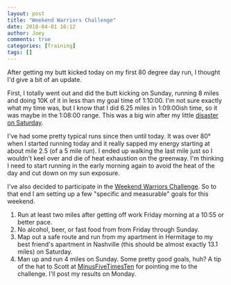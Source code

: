 ```yaml
---
layout: post
title: "Weekend Warriors Challenge"
date: 2010-04-01 16:12
author: Joey
comments: true
categories: [Training]
tags: []
---
```

After getting my butt kicked today on my first 80 degree day run, I thought I'd give a bit of an update.

First, I totally went out and did the butt kicking on Sunday, running 8 miles and doing 10K of it in less than my goal time of 1:10:00. I'm not sure exactly what my time was, but I know that I did 6.25 miles in 1:09:00ish time, so it was maybe in the 1:08:00 range. This was a big win after my little [disaster on Saturday](http://outofbreath.org/life/2010/03/27/clinically-insane.html).

I've had some pretty typical runs since then until today. It was over 80&deg; when I started running today and it really sapped my energy starting at about mile 2.5 (of a 5 mile run). I ended up walking the last mile just so I wouldn't keel over and die of heat exhaustion on the greenway. I'm thinking I need to start running in the early morning again to avoid the heat of the day and cut down on my sun exposure.

I've also decided to participate in the [Weekend Warriors Challenge](http://solongfatass.com/2010/03/29/weekend-warriors-challenge-the-empire-strikes-back/). So to that end I am setting up a few "specific and measurable" goals for this weekend.

1. Run at least two miles after getting off work Friday morning at a 10:55 or better pace.
2. No alcohol, beer, or fast food from from Friday through Sunday.
3. Map out a safe route and run from my apartment in Hermitage to my best friend's apartment in Nashville (this should be almost exactly 13.1 miles) on Saturday.
4. Man up and run 4 miles on Sunday. Some pretty good goals, huh? A tip of the hat to Scott at [MinusFiveTimesTen](http://minus5times10.wordpress.com/) for pointing me to the challenge. I'll post my results on Monday.
